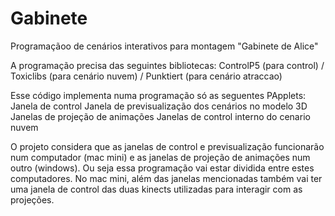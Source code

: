 Gabinete
========

Programaçãoo de cenários interativos para montagem "Gabinete de Alice"

A programação precisa das seguintes bibliotecas: 
ControlP5 (para control) / Toxiclibs (para cenário nuvem) / Punktiert (para cenário atraccao)

Esse código implementa numa programação só as seguentes PApplets:
Janela de control
Janela de previsualização dos cenários no modelo 3D
Janelas de projeção de animações
Janelas de control interno do cenario nuvem

O projeto considera que as janelas de control e previsualização funcionarão num computador (mac mini) e as janelas de projeção de animações num outro (windows). Ou seja essa programação vai estar dividida entre estes computadores. No mac mini, além das janelas mencionadas também vai ter uma janela de control das duas kinects utilizadas para interagir com as projeções.
